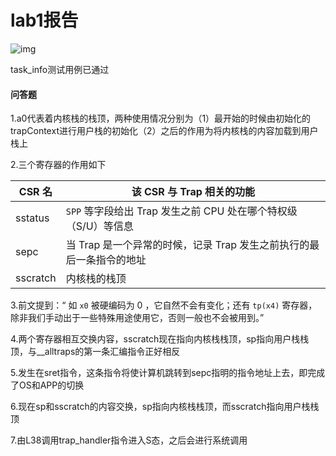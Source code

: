 # lab1报告

![img](file:///C:\Users\Hp\AppData\Local\Temp\QQ_1723375848482.png)

task_info测试用例已通过

#### 问答题

1.a0代表着内核栈的栈顶，两种使用情况分别为（1）最开始的时候由初始化的trapContext进行用户栈的初始化（2）之后的作用为将内核栈的内容加载到用户栈上

2.三个寄存器的作用如下

| CSR 名   | 该 CSR 与 Trap 相关的功能                                    |
| -------- | ------------------------------------------------------------ |
| sstatus  | `SPP` 等字段给出 Trap 发生之前 CPU 处在哪个特权级（S/U）等信息 |
| sepc     | 当 Trap 是一个异常的时候，记录 Trap 发生之前执行的最后一条指令的地址 |
| sscratch | 内核栈的栈顶                                                 |

3.前文提到：“ 如 `x0` 被硬编码为 0 ，它自然不会有变化；还有 `tp(x4)` 寄存器，除非我们手动出于一些特殊用途使用它，否则一般也不会被用到。”

4.两个寄存器相互交换内容，sscratch现在指向内核栈栈顶，sp指向用户栈栈顶，与__alltraps的第一条汇编指令正好相反

5.发生在sret指令，这条指令将使计算机跳转到sepc指明的指令地址上去，即完成了OS和APP的切换

6.现在sp和sscratch的内容交换，sp指向内核栈栈顶，而sscratch指向用户栈栈顶

7.由L38调用trap_handler指令进入S态，之后会进行系统调用
